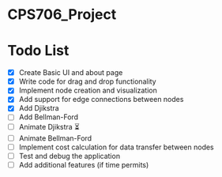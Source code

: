 # CPS706_Project
# Todo List
- [x] Create Basic UI and about page
- [x] Write code for drag and drop functionality
- [x] Implement node creation and visualization
- [x] Add support for edge connections between nodes
- [x] Add Djikstra
- [ ] Add Bellman-Ford
- [ ] Animate Djikstra ⏳
- [ ] Animate Bellman-Ford
- [ ] Implement cost calculation for data transfer between nodes
- [ ] Test and debug the application
- [ ] Add additional features (if time permits)
